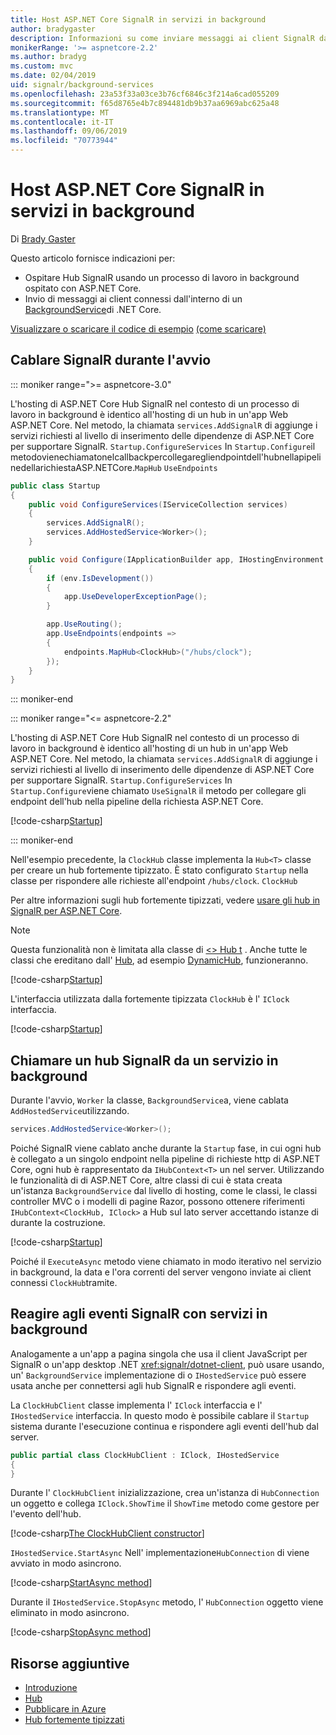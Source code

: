 ```yaml
---
title: Host ASP.NET Core SignalR in servizi in background
author: bradygaster
description: Informazioni su come inviare messaggi ai client SignalR dalle classi BackgroundService di .NET Core.
monikerRange: '>= aspnetcore-2.2'
ms.author: bradyg
ms.custom: mvc
ms.date: 02/04/2019
uid: signalr/background-services
ms.openlocfilehash: 23a53f33a03ce3b76cf6846c3f214a6cad055209
ms.sourcegitcommit: f65d8765e4b7c894481db9b37aa6969abc625a48
ms.translationtype: MT
ms.contentlocale: it-IT
ms.lasthandoff: 09/06/2019
ms.locfileid: "70773944"
---
```

# <a name="host-aspnet-core-signalr-in-background-services"></a>Host ASP.NET Core SignalR in servizi in background

Di [Brady Gaster](https://twitter.com/bradygaster)

Questo articolo fornisce indicazioni per:

* Ospitare Hub SignalR usando un processo di lavoro in background ospitato con ASP.NET Core.
* Invio di messaggi ai client connessi dall'interno di un [BackgroundService](xref:Microsoft.Extensions.Hosting.BackgroundService)di .NET Core.

[Visualizzare o scaricare il codice di esempio](https://github.com/aspnet/AspNetCore.Docs/tree/master/aspnetcore/signalr/background-service/sample/) [(come scaricare)](xref:index#how-to-download-a-sample)

## <a name="wire-up-signalr-during-startup"></a>Cablare SignalR durante l'avvio

::: moniker range=">= aspnetcore-3.0"

L'hosting di ASP.NET Core Hub SignalR nel contesto di un processo di lavoro in background è identico all'hosting di un hub in un'app Web ASP.NET Core. Nel metodo, la chiamata `services.AddSignalR` di aggiunge i servizi richiesti al livello di inserimento delle dipendenze di ASP.NET Core per supportare SignalR. `Startup.ConfigureServices` In `Startup.Configure`il metodovienechiamatonelcallbackpercollegaregliendpointdell'hubnellapipelinedellarichiestaASP.NETCore.`MapHub` `UseEndpoints`

```csharp
public class Startup
{
    public void ConfigureServices(IServiceCollection services)
    {
        services.AddSignalR();
        services.AddHostedService<Worker>();
    }

    public void Configure(IApplicationBuilder app, IHostingEnvironment env)
    {
        if (env.IsDevelopment())
        {
            app.UseDeveloperExceptionPage();
        }

        app.UseRouting();
        app.UseEndpoints(endpoints =>
        {
            endpoints.MapHub<ClockHub>("/hubs/clock");
        });
    }
}
```

::: moniker-end

::: moniker range="<= aspnetcore-2.2"

L'hosting di ASP.NET Core Hub SignalR nel contesto di un processo di lavoro in background è identico all'hosting di un hub in un'app Web ASP.NET Core. Nel metodo, la chiamata `services.AddSignalR` di aggiunge i servizi richiesti al livello di inserimento delle dipendenze di ASP.NET Core per supportare SignalR. `Startup.ConfigureServices` In `Startup.Configure`viene chiamato `UseSignalR` il metodo per collegare gli endpoint dell'hub nella pipeline della richiesta ASP.NET Core.

[!code-csharp[Startup](background-service/sample/Server/Startup.cs?name=Startup)]

::: moniker-end

Nell'esempio precedente, la `ClockHub` classe implementa la `Hub<T>` classe per creare un hub fortemente tipizzato. È stato configurato `Startup` nella classe per rispondere alle richieste all'endpoint `/hubs/clock`. `ClockHub`

Per altre informazioni sugli hub fortemente tipizzati, vedere [usare gli hub in SignalR per ASP.NET Core](xref:signalr/hubs#strongly-typed-hubs).

> [!NOTE]
> Questa funzionalità non è limitata alla classe di [\<> Hub t](xref:Microsoft.AspNetCore.SignalR.Hub`1) . Anche tutte le classi che ereditano dall' [Hub](xref:Microsoft.AspNetCore.SignalR.Hub), ad esempio [DynamicHub](xref:Microsoft.AspNetCore.SignalR.DynamicHub), funzioneranno.

[!code-csharp[Startup](background-service/sample/Server/ClockHub.cs?name=ClockHub)]

L'interfaccia utilizzata dalla fortemente tipizzata `ClockHub` è l' `IClock` interfaccia.

[!code-csharp[Startup](background-service/sample/HubServiceInterfaces/IClock.cs?name=IClock)]

## <a name="call-a-signalr-hub-from-a-background-service"></a>Chiamare un hub SignalR da un servizio in background

Durante l'avvio, `Worker` la classe, `BackgroundService`a, viene cablata `AddHostedService`utilizzando.

```csharp
services.AddHostedService<Worker>();
```

Poiché SignalR viene cablato anche durante la `Startup` fase, in cui ogni hub è collegato a un singolo endpoint nella pipeline di richieste http di ASP.NET Core, ogni hub è rappresentato da `IHubContext<T>` un nel server. Utilizzando le funzionalità di di ASP.NET Core, altre classi di cui è stata creata un'istanza `BackgroundService` dal livello di hosting, come le classi, le classi controller MVC o i modelli di pagine Razor, possono ottenere riferimenti `IHubContext<ClockHub, IClock>` a Hub sul lato server accettando istanze di durante la costruzione.

[!code-csharp[Startup](background-service/sample/Server/Worker.cs?name=Worker)]

Poiché il `ExecuteAsync` metodo viene chiamato in modo iterativo nel servizio in background, la data e l'ora correnti del server vengono inviate ai client connessi `ClockHub`tramite.

## <a name="react-to-signalr-events-with-background-services"></a>Reagire agli eventi SignalR con servizi in background

Analogamente a un'app a pagina singola che usa il client JavaScript per SignalR o un'app desktop .NET <xref:signalr/dotnet-client>, può usare usando, un' `BackgroundService` implementazione di o `IHostedService` può essere usata anche per connettersi agli hub SignalR e rispondere agli eventi.

La `ClockHubClient` classe implementa l' `IClock` interfaccia e l' `IHostedService` interfaccia. In questo modo è possibile cablare il `Startup` sistema durante l'esecuzione continua e rispondere agli eventi dell'hub dal server.

```csharp
public partial class ClockHubClient : IClock, IHostedService
{
}
```

Durante l' `ClockHubClient` inizializzazione, crea un'istanza di `HubConnection` un oggetto e collega `IClock.ShowTime` il `ShowTime` metodo come gestore per l'evento dell'hub.

[!code-csharp[The ClockHubClient constructor](background-service/sample/Clients.ConsoleTwo/ClockHubClient.cs?name=ClockHubClientCtor)]

`IHostedService.StartAsync` Nell' implementazione`HubConnection` di viene avviato in modo asincrono.

[!code-csharp[StartAsync method](background-service/sample/Clients.ConsoleTwo/ClockHubClient.cs?name=StartAsync)]

Durante il `IHostedService.StopAsync` metodo, l' `HubConnection` oggetto viene eliminato in modo asincrono.

[!code-csharp[StopAsync method](background-service/sample/Clients.ConsoleTwo/ClockHubClient.cs?name=StopAsync)]

## <a name="additional-resources"></a>Risorse aggiuntive

* [Introduzione](xref:tutorials/signalr)
* [Hub](xref:signalr/hubs)
* [Pubblicare in Azure](xref:signalr/publish-to-azure-web-app)
* [Hub fortemente tipizzati](xref:signalr/hubs#strongly-typed-hubs)
